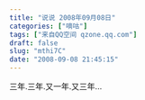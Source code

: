 ```yaml
---
title: "说说 2008年09月08日"
categories: ["嘀咕"]
tags: ["来自QQ空间 qzone.qq.com"]
draft: false
slug: "mthi7C"
date: "2008-09-08 21:45:15"
---
```


三年.三年.又一年.又三年...
